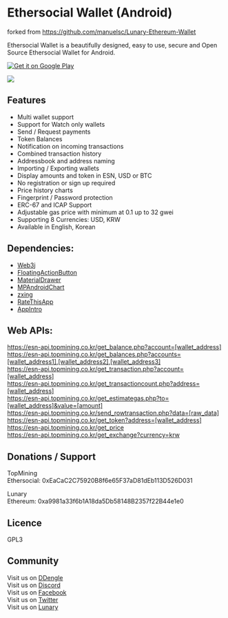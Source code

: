 # Ethersocial Wallet (Android)
forked from https://github.com/manuelsc/Lunary-Ethereum-Wallet  

Ethersocial Wallet is a beautifully designed, easy to use, secure and Open Source Ethersocial Wallet for Android.

[![Get it on Google Play](https://esn-api.topmining.co.kr/images/badge.png)](https://play.google.com/store/apps/details?id=com.topmining.wallet.ethersocial)

<img src="https://esn-api.topmining.co.kr/images/githubbanner.png" >

## Features
* Multi wallet support  
* Support for Watch only wallets  
* Send / Request payments  
* Token Balances  
* Notification on incoming transactions  
* Combined transaction history  
* Addressbook and address naming  
* Importing / Exporting wallets  
* Display amounts and token in ESN, USD or BTC  
* No registration or sign up required  
* Price history charts  
* Fingerprint / Password protection
* ERC-67 and ICAP Support
* Adjustable gas price with minimum at 0.1 up to 32 gwei
* Supporting 8 Currencies: USD, KRW  
* Available in English, Korean  

## Dependencies:
* [Web3j](https://github.com/web3j/web3j)
* [FloatingActionButton](https://github.com/Clans/FloatingActionButton)
* [MaterialDrawer](https://github.com/mikepenz/MaterialDrawer)
* [MPAndroidChart](https://github.com/PhilJay/MPAndroidChart)
* [zxing](https://github.com/zxing/zxing)
* [RateThisApp](https://github.com/kobakei/Android-RateThisApp)
* [AppIntro](https://github.com/apl-devs/AppIntro)

## Web APIs:

https://esn-api.topmining.co.kr/get_balance.php?account=[wallet_address]  
https://esn-api.topmining.co.kr/get_balances.php?accounts=[wallet_address1],[wallet_address2],[wallet_address3]  
https://esn-api.topmining.co.kr/get_transaction.php?account=[wallet_address]  
https://esn-api.topmining.co.kr/get_transactioncount.php?address=[wallet_address]  
https://esn-api.topmining.co.kr/get_estimategas.php?to=[wallet_address]&value=[amount]  
https://esn-api.topmining.co.kr/send_rowtransaction.php?data=[raw_data]  
https://esn-api.topmining.co.kr/get_token?address=[wallet_address]  
https://esn-api.topmining.co.kr/get_price  
https://esn-api.topmining.co.kr/get_exchange?currency=krw  

## Donations / Support
TopMining  
Ethersocial: 0xEaCaC2C75920B8f6e65F37aD81dEb113D526D031

Lunary  
Ethereum: 0xa9981a33f6b1A18da5Db58148B2357f22B44e1e0

## Licence
GPL3

## Community
Visit us on [DDengle](https://www.ddengle.com/)  
Visit us on [Discord](https://discord.gg/VFFPB4q)  
Visit us on [Facebook](https://facebook.com/topmining.co.kr)  
Visit us on [Twitter](https://twitter.com/@TopMining)  
Visit us on [Lunary](https://www.reddit.com/r/lunary/)  